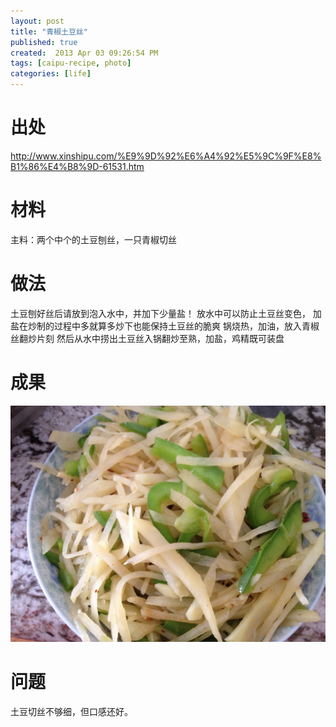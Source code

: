 ```yaml
---
layout: post
title: "青椒土豆丝"
published: true
created:  2013 Apr 03 09:26:54 PM
tags: [caipu-recipe, photo]
categories: [life]
---
```


# 出处
http://www.xinshipu.com/%E9%9D%92%E6%A4%92%E5%9C%9F%E8%B1%86%E4%B8%9D-61531.htm

# 材料

 主料：两个中个的土豆刨丝，一只青椒切丝


# 做法

  土豆刨好丝后请放到泡入水中，并加下少量盐！
  放水中可以防止土豆丝变色，
  加盐在炒制的过程中多就算多炒下也能保持土豆丝的脆爽 
  锅烧热，加油，放入青椒丝翻炒片刻 
  然后从水中捞出土豆丝入锅翻炒至熟，加盐，鸡精既可装盘

# 成果

![qingjiaotudousi](/images/qingjiao-tudousi-1024x768.JPG "qingjiaotudousi")

# 问题

土豆切丝不够细，但口感还好。
